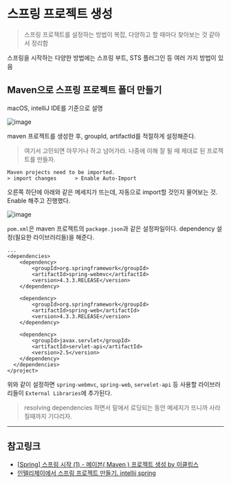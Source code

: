 # 스프링 프로젝트 생성
> 스프링 프로젝트를 설정하는 방법이 복잡, 다양하고 할 때마다 찾아보는 것 같아서 정리함

스프링을 시작하는 다양한 방법에는 스프링 부트, STS 플러그인 등 여러 가지 방법이 있음

## Maven으로 스프링 프로젝트 폴더 만들기
macOS, intelliJ IDE를 기준으로 설명

![image](https://user-images.githubusercontent.com/42922453/54606314-d4f2bc80-4a8e-11e9-95f1-a736bd6a74e7.png)

maven 프로젝트를 생성한 후, groupId, artifactId를 적절하게 설정해준다. 
> 여기서 고민되면 아무거나 하고 넘어가라. 나중에 이해 잘 될 때 제대로 된 프로젝트를 만들자.

    Maven projects need to be imported.
    > import changes      > Enable Auto-Import

오른쪽 하단에 아래와 같은 메세지가 뜨는데, 자동으로 import할 것인지 물어보는 것. Enable 해주고 진행했다.

![image](https://user-images.githubusercontent.com/42922453/54606603-a9bc9d00-4a8f-11e9-8b83-b848a68ef663.png)

`pom.xml`은 maven 프로젝트의 `package.json`과 같은 설정파일이다. dependency 설정(필요한 라이브러리들)을 해준다.

    ...
    <dependencies>
        <dependency>
            <groupId>org.springframework</groupId>
            <artifactId>spring-webmvc</artifactId>
            <version>4.3.3.RELEASE</version>
        </dependency>

        <dependency>
            <groupId>org.springframework</groupId>
            <artifactId>spring-web</artifactId>
            <version>4.3.3.RELEASE</version>
        </dependency>

        <dependency>
            <groupId>javax.servlet</groupId>
            <artifactId>servlet-api</artifactId>
            <version>2.5</version>
        </dependency>
      </dependencies>
    </project>


위와 같이 설정하면 `spring-webmvc`, `spring-web`, `servelet-api` 등 사용할 라이브러리들이 `External Libraries`에 추가된다.

> resolving dependencies 하면서 밑에서 로딩되는 동안 메세지가 뜨니까 사라질때까지 기다리자.

***
## 참고링크
* [[Spring] 스프링 시작 (1) - 메이븐( Maven ) 프로젝트 생성 by 이클립스](https://victorydntmd.tistory.com/159)
* [인텔리제이에서 스프링 프로젝트 만들기. intellij spring](http://1ilsang.blog.me/221314109439)
